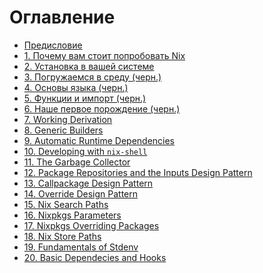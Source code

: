 # Оглавление

- [Предисловие](00-preface.md)
- [1. Почему вам стоит попробовать Nix](01-why-you-should-give-it-try.md)
- [2. Установка в вашей системе](02-install-on-your-running-system.md)
- [3. Погружаемся в среду (черн.)](03-enter-environment.md)
- [4. Основы языка (черн.)](04-basics-of-language.md)
- [5. Функции и импорт (черн.)](05-functions-and-imports.md)
- [6. Наше первое порождение (черн.)](06-our-first-derivation.md)
- [7. Working Derivation]()
- [8. Generic Builders]()
- [9. Automatic Runtime Dependencies]()
- [10. Developing with `nix-shell`]()
- [11. The Garbage Collector]()
- [12. Package Repositories and the Inputs Design Pattern]()
- [13. Callpackage Design Pattern]()
- [14. Override Design Pattern]()
- [15. Nix Search Paths]()
- [16. Nixpkgs Parameters]()
- [17. Nixpkgs Overriding Packages]()
- [18. Nix Store Paths]()
- [19. Fundamentals of Stdenv]()
- [20. Basic Dependecies and Hooks]()
